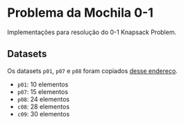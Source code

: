 # Problema da Mochila 0-1

Implementações para resolução do 0-1 Knapsack Problem.

## Datasets

Os datasets `p01`, `p07` e `p08` foram copiados [desse endereço](https://people.sc.fsu.edu/~jburkardt/datasets/knapsack_01/knapsack_01.html).

- `p01`: 10 elementos
- `p07`: 15 elementos
- `p08`: 24 elementos
- `c08`: 28 elementos
- `c09`: 30 elementos
